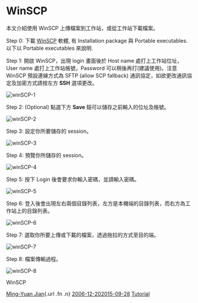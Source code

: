 # WinSCP

本文介紹使用 WinSCP 上傳檔案到工作站，或從工作站下載檔案。

Step 0: 下載 [WinSCP](https://winscp.net/eng/index.php) 軟體, 有
Installation package 與 Portable executables. 以下以 Portable
executables 來說明.

Step 1: 開啟 WinSCP，出現 login 畫面後於 Host name
處打上工作站位址，User name 處打上工作站帳號，Password
可以稍後再打(建議使用)。注意 WinSCP 預設連線方式為 SFTP (allow SCP
fallback) 通訊協定，如欲更改通訊協定及加密方式請按左方 **SSH**
選項更改。

![winSCP-1](https://wslab.csie.ntu.edu.tw/wp-content/uploads/2015/05/winscp-1.png)

Step 2: (Optional) 點選下方 **Save** 鈕可以儲存之前輸入的位址及帳號。

![winSCP-2](https://wslab.csie.ntu.edu.tw/wp-content/uploads/2015/05/winscp-2.png)

Step 3: 設定你所要儲存的 session。

![winSCP-3](https://wslab.csie.ntu.edu.tw/wp-content/uploads/2015/05/winscp-3.png)

Step 4: 預覽你所儲存的 session。

![winSCP-4](https://wslab.csie.ntu.edu.tw/wp-content/uploads/2015/05/winscp-4.png)

Step 5: 按下 Login 後會要求你輸入密碼，並請輸入密碼。

![winSCP-5](https://wslab.csie.ntu.edu.tw/wp-content/uploads/2015/05/winscp-5.png)

Step 6:
登入後會出現左右兩個目錄列表，左方是本機端的目錄列表，而右方為工作站上的目錄列表。

![winSCP-6](https://wslab.csie.ntu.edu.tw/wp-content/uploads/2015/05/winscp-6.png)

Step 7: 選取你所要上傳或下載的檔案，透過拖拉的方式至目的端。

![winSCP-7](https://wslab.csie.ntu.edu.tw/wp-content/uploads/2015/05/winscp-7.png)

Step 8: 檔案傳輸過程。

![winSCP-8](https://wslab.csie.ntu.edu.tw/wp-content/uploads/2015/05/winscp-8.png)

<span class="entry-title">WinSCP</span>

<span class="by-author author vcard">[Ming-Yuan
Jian](https://wslab.csie.ntu.edu.tw/author/bill8124/){.url .fn
.n}</span> <span
class="date">[2006-12-202015-09-28](https://wslab.csie.ntu.edu.tw/2006/12/winscp/ "3:58 AM")</span>
<span
class="category">[Tutorial](https://wslab.csie.ntu.edu.tw/category/tutorial/)</span>
